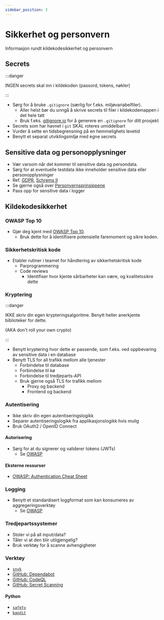 ```yaml
---
sidebar_position: 3
---
```


# Sikkerhet og personvern

Informasjon rundt kildekodesikkerhet og personvern

## Secrets

:::danger

INGEN secrets skal inn i kildekoden (passord, tokens, nøkler)

:::

- Sørg for å bruke `.gitignore` (særlig for f.eks. miljøvariabelfiler).
    - Aller helst bør du unngå å skrive secrets til filer i kildekodemappen i det hele tatt
    - Bruk f.eks. [gitignore.io](https://www.toptal.com/developers/gitignore/) for å generere en `.gitignore` for ditt prosjekt
- Secrets som har havnet i `git` SKAL roteres umiddelbart
- Vurder å sette en tidsbegrensning på en hemmelighets levetid
- Benytt et separat utviklingsmiljø med egne secrets

## Sensitive data og personopplysninger

- Vær varsom når det kommer til sensitive data og persondata.
- Sørg for at eventuelle testdata ikke inneholder sensitive data eller personopplysninger
- Ref. [GDPR](https://ec.europa.eu/info/law/law-topic/data-protection/eu-data-protection-rules_en), [Schrems II](https://www.datatilsynet.no/aktuelt/aktuelle-nyheter-2021/oppdatert-veiledning-om-schrems-ii-fra-edpb/)
- Se gjerne også over [Personvernsprinsippene](https://www.datatilsynet.no/rettigheter-og-plikter/personvernprinsippene/)
- Pass opp for sensitive data i logger

## Kildekodesikkerhet

### OWASP Top 10
- Gjør deg kjent med [OWASP Top 10](https://owasp.org/Top10/).
    - Bruk dette for å identifisere potensielle faremoment og sikre koden.

### Sikkerhetskritisk kode
- Etabler rutiner i teamet for håndtering av sikkerhetskritisk kode
    - Parprogrammering
    - Code reviews
        - Identifiser hvor kjente sårbarheter kan være, og kvalitetssikre dette

### Kryptering

:::danger

IKKE skriv din egen krypteringsalgoritme. Benytt heller anerkjente biblioteker for dette.

(AKA don't roll your own crypto)

:::

- Benytt kryptering hvor dette er passende, som f.eks. ved oppbevaring av sensitive data i en database
- Benytt TLS for all trafikk mellom alle tjenester
    - Forbindelse til database
    - Forbindelse til kø
    - Forbindelse til tredjeparts-API
    - Bruk gjerne også TLS for trafikk mellom
        - Proxy og backend
        - Frontend og backend

### Autentisering
- Ikke skriv din egen autentiseringslogikk
- Separer autentiseringslogikk fra applikasjonslogikk hvis mulig
- Bruk OAuth2 / OpenID Connect

#### Autorisering
- Sørg for at du signerer og validerer tokens (JWTs)
    - Se [OWASP](https://owasp.org/www-project-web-security-testing-guide/latest/4-Web_Application_Security_Testing/06-Session_Management_Testing/10-Testing_JSON_Web_Tokens)

#### Eksterne ressurser
- [OWASP: Authentication Cheat Sheet](https://cheatsheetseries.owasp.org/cheatsheets/Authentication_Cheat_Sheet.html)

### Logging
- Benytt et standardisert loggformat som kan konsumeres av aggregeringsverktøy
    - Se [OWASP](https://cheatsheetseries.owasp.org/cheatsheets/Logging_Cheat_Sheet.html#event-attributes)

### Tredjepartssystemer
- Stoler vi på all input/data?
- Tåler vi at den blir utilgjengelig?
- Bruk verktøy for å scanne avhengigheter


### Verktøy
- [`snyk`](https://snyk.io/)
- [GitHub: Dependabot](https://docs.github.com/en/code-security/dependabot/working-with-dependabot/automating-dependabot-with-github-actions)
- [GitHub: CodeQL](https://docs.github.com/en/code-security/code-scanning/automatically-scanning-your-code-for-vulnerabilities-and-errors/about-code-scanning-with-codeql)
- [GitHub: Secret Scanning](https://docs.github.com/en/code-security/secret-scanning)

#### Python
- [`safety`](https://pypi.org/project/safety/)
- [`bandit`](https://pypi.org/project/bandit/)